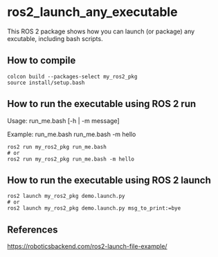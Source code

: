 # ros2_launch_any_executable

This ROS 2 package shows how you can launch (or package) any excutable, including bash scripts.

## How to compile

```
colcon build --packages-select my_ros2_pkg
source install/setup.bash
```

## How to run the executable using ROS 2 run

Usage:
  run_me.bash [-h | -m message]

Example:
  run_me.bash
  run_me.bash -m hello
  
```
ros2 run my_ros2_pkg run_me.bash 
# or
ros2 run my_ros2_pkg run_me.bash -m hello
```


## How to run the executable using ROS 2 launch

```
ros2 launch my_ros2_pkg demo.launch.py
# or
ros2 launch my_ros2_pkg demo.launch.py msg_to_print:=bye
```

## References

https://roboticsbackend.com/ros2-launch-file-example/

